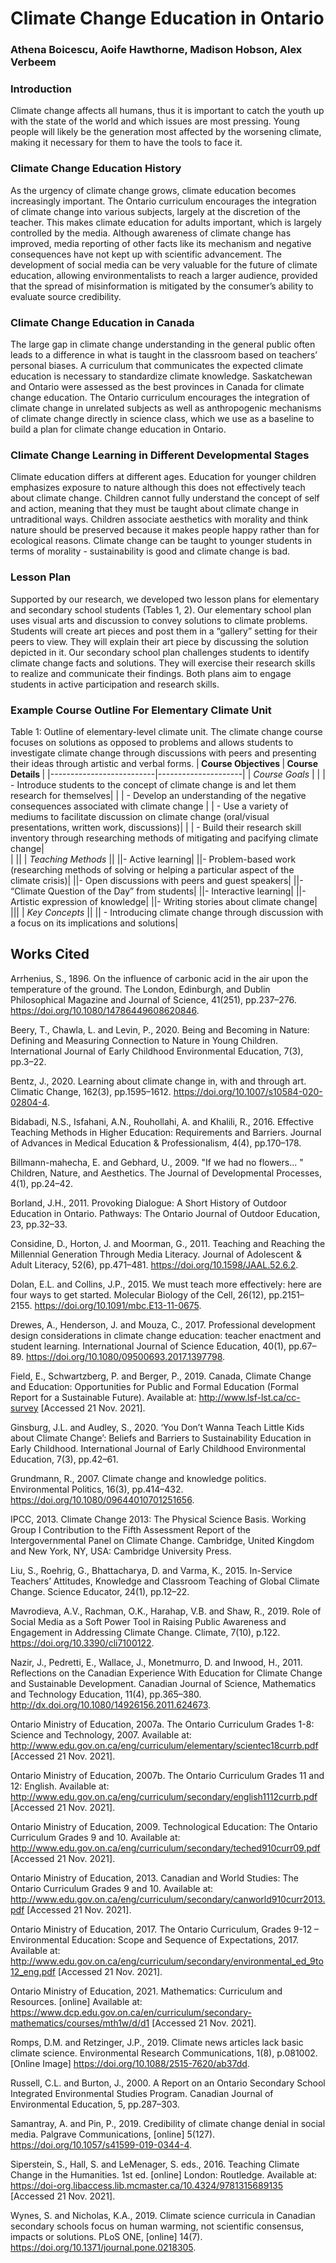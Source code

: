 # Climate Change Education in Ontario
### Athena Boicescu, Aoife Hawthorne, Madison Hobson, Alex Verbeem

### Introduction
Climate change affects all humans, thus it is important to catch the youth up with the state of the world and which issues are most pressing. Young people will likely be the generation most affected by the worsening climate, making it necessary for them to have the tools to face it.

### Climate Change Education History 
As the urgency of climate change grows, climate education becomes increasingly important. The Ontario curriculum encourages the integration of climate change into various subjects, largely at the discretion of the teacher. This makes climate education for adults important, which is largely controlled by the media. Although awareness of climate change has improved, media reporting of other facts like its mechanism and negative consequences have not kept up with scientific advancement. The development of social media can be very valuable for the future of climate education, allowing environmentalists to reach a larger audience, provided that the spread of misinformation is mitigated by the consumer’s ability to evaluate source credibility.

### Climate Change Education in Canada
The large gap in climate change understanding in the general public often leads to a difference in what is taught in the classroom based on teachers’ personal biases. A curriculum that communicates the expected climate education is necessary to standardize climate knowledge. Saskatchewan and Ontario were assessed as the best provinces in Canada for climate change education. The Ontario curriculum encourages the integration of climate change in unrelated subjects as well as anthropogenic mechanisms of climate change directly in science class, which we use as a baseline to build a plan for climate change education in Ontario.

### Climate Change Learning in Different Developmental Stages
Climate education differs at different ages. Education for younger children emphasizes exposure to nature although this does not effectively teach about climate change. Children cannot fully understand the concept of self and action, meaning that they must be taught about climate change in untraditional ways. Children associate aesthetics with morality and think nature should be preserved because it makes people happy rather than for ecological reasons. Climate change can be taught to younger students in terms of morality - sustainability is good and climate change is bad.

### Lesson Plan
Supported by our research, we developed two lesson plans for elementary and secondary school students (Tables 1, 2). Our elementary school plan uses visual arts and discussion to convey solutions to climate problems. Students will create art pieces and post them in a “gallery” setting for their peers to view. They will explain their art piece by discussing the solution depicted in it. Our secondary school plan challenges students to identify climate change facts and solutions. They will exercise their research skills to realize and communicate their findings. Both plans aim to engage students in active participation and research skills.

### Example Course Outline For Elementary Climate Unit

Table 1:  Outline of elementary-level climate unit. The climate change course focuses on solutions as opposed to problems and allows students to investigate climate change through discussions with peers and presenting their ideas through artistic and verbal forms.
|<b> Course Objectives </b>|<b> Course Details </b>|
|--------------------------|---------------------|
|<i> Course Goals </i>|
|                          | - Introduce students to the concept of climate change is and let them research for themselves|
|                          | - Develop an understanding of the negative consequences associated with climate change 
|                          | - Use a variety of mediums to facilitate discussion on climate change (oral/visual presentations, written work, discussions)|
|                          | - Build their research skill inventory through researching methods of mitigating and pacifying climate change|  
|                          ||
|<i> Teaching Methods </i>||
||- Active learning| 
||- Problem-based work (researching methods of solving or helping a particular aspect of the climate crisis)|
||- Open discussions with peers and guest speakers|
||- “Climate Question of the Day” from students|
||- Interactive learning|
||- Artistic expression of knowledge|
||- Writing stories about climate change|
|||
|<i> Key Concepts </i>||
|| - Introducing climate change through discussion with a focus on its implications and solutions|

## Works Cited
Arrhenius, S., 1896. On the influence of carbonic acid in the air upon the temperature of the  ground. The London, Edinburgh, and Dublin Philosophical Magazine and Journal of Science,    41(251), pp.237–276. https://doi.org/10.1080/14786449608620846.

Beery, T., Chawla, L. and Levin, P., 2020. Being and Becoming in Nature: Defining and Measuring Connection to Nature in Young Children. International Journal of Early Childhood Environmental Education, 7(3), pp.3–22.

Bentz, J., 2020. Learning about climate change in, with and through art. Climatic Change, 162(3), pp.1595–1612. https://doi.org/10.1007/s10584-020-02804-4.

Bidabadi, N.S., Isfahani, A.N., Rouhollahi, A. and Khalili, R., 2016. Effective Teaching Methods in Higher Education: Requirements and Barriers. Journal of Advances in Medical Education & Professionalism, 4(4), pp.170–178.

Billmann-mahecha, E. and Gebhard, U., 2009. "If we had no flowers... " Children, Nature, and Aesthetics. The Journal of Developmental Processes, 4(1), pp.24–42.

Borland, J.H., 2011. Provoking Dialogue: A Short History of Outdoor Education in Ontario. Pathways: The Ontario Journal of Outdoor Education, 23, pp.32–33.

Considine, D., Horton, J. and Moorman, G., 2011. Teaching and Reaching the Millennial Generation Through Media Literacy. Journal of Adolescent & Adult Literacy, 52(6), pp.471–481. https://doi.org/10.1598/JAAL.52.6.2.

Dolan, E.L. and Collins, J.P., 2015. We must teach more effectively: here are four ways to get started. Molecular Biology of the Cell, 26(12), pp.2151–2155. https://doi.org/10.1091/mbc.E13-11-0675.

Drewes, A., Henderson, J. and Mouza, C., 2017. Professional development design considerations in climate change education: teacher enactment and student learning. International Journal of Science Education, 40(1), pp.67–89. https://doi.org/10.1080/09500693.2017.1397798.

Field, E., Schwartzberg, P. and Berger, P., 2019. Canada, Climate Change and Education: Opportunities for Public and Formal Education (Formal Report for a Sustainable Future). Available at: <http://www.lsf-lst.ca/cc-survey> [Accessed 21 Nov. 2021].

Ginsburg, J.L. and Audley, S., 2020. ‘You Don’t Wanna Teach Little Kids about Climate Change’: Beliefs and Barriers to Sustainability Education in Early Childhood. International Journal of Early Childhood Environmental Education, 7(3), pp.42–61.

Grundmann, R., 2007. Climate change and knowledge politics. Environmental Politics, 16(3), pp.414–432. https://doi.org/10.1080/09644010701251656.

IPCC, 2013. Climate Change 2013: The Physical Science Basis. Working Group I Contribution to the Fifth Assessment Report of the Intergovernmental Panel on Climate Change. Cambridge, United Kingdom and New York, NY, USA: Cambridge University Press.

Liu, S., Roehrig, G., Bhattacharya, D. and Varma, K., 2015. In-Service Teachers’ Attitudes, Knowledge and Classroom Teaching of Global Climate Change. Science Educator, 24(1), pp.12–22.

Mavrodieva, A.V., Rachman, O.K., Harahap, V.B. and Shaw, R., 2019. Role of Social Media as a Soft Power Tool in Raising Public Awareness and Engagement in Addressing Climate Change. Climate, 7(10), p.122. https://doi.org/10.3390/cli7100122.

Nazir, J., Pedretti, E., Wallace, J., Monetmurro, D. and Inwood, H., 2011. Reflections on the Canadian Experience With Education for Climate Change and Sustainable Development. Canadian Journal of Science, Mathematics and Technology Education, 11(4), pp.365–380. http://dx.doi.org/10.1080/14926156.2011.624673.

Ontario Ministry of Education, 2007a. The Ontario Curriculum Grades 1-8: Science and Technology, 2007. Available at: <http://www.edu.gov.on.ca/eng/curriculum/elementary/scientec18currb.pdf> [Accessed 21 Nov. 2021].

Ontario Ministry of Education, 2007b. The Ontario Curriculum Grades 11 and 12: English. Available at: <http://www.edu.gov.on.ca/eng/curriculum/secondary/english1112currb.pdf> [Accessed 21 Nov. 2021].

Ontario Ministry of Education, 2009. Technological Education: The Ontario Curriculum Grades 9 and 10. Available at: <http://www.edu.gov.on.ca/eng/curriculum/secondary/teched910curr09.pdf> [Accessed 21 Nov. 2021].

Ontario Ministry of Education, 2013. Canadian and World Studies: The Ontario Curriculum Grades 9 and 10. Available at: <http://www.edu.gov.on.ca/eng/curriculum/secondary/canworld910curr2013.pdf> [Accessed 21 Nov. 2021].

Ontario Ministry of Education, 2017. The Ontario Curriculum, Grades 9-12 – Environmental Education: Scope and Sequence of Expectations, 2017. Available at: <http://www.edu.gov.on.ca/eng/curriculum/secondary/environmental_ed_9to12_eng.pdf> [Accessed 21 Nov. 2021].

Ontario Ministry of Education, 2021. Mathematics: Curriculum and Resources. [online] Available at: <https://www.dcp.edu.gov.on.ca/en/curriculum/secondary-mathematics/courses/mth1w/d/d1> [Accessed 21 Nov. 2021].

Romps, D.M. and Retzinger, J.P., 2019. Climate news articles lack basic climate science. Environmental Research Communications, 1(8), p.081002. [Online Image] https://doi.org/10.1088/2515-7620/ab37dd.

Russell, C.L. and Burton, J., 2000. A Report on an Ontario Secondary School Integrated Environmental Studies Program. Canadian Journal of Environmental Education, 5, pp.287–303.

Samantray, A. and Pin, P., 2019. Credibility of climate change denial in social media. Palgrave Communications, [online] 5(127). https://doi.org/10.1057/s41599-019-0344-4.

Siperstein, S., Hall, S. and LeMenager, S. eds., 2016. Teaching Climate Change in the Humanities. 1st ed. [online] London: Routledge. Available at: <https://doi-org.libaccess.lib.mcmaster.ca/10.4324/9781315689135> [Accessed 21 Nov. 2021].

Wynes, S. and Nicholas, K.A., 2019. Climate science curricula in Canadian secondary schools focus on human warming, not scientific consensus, impacts or solutions. PLoS ONE, [online] 14(7). https://doi.org/10.1371/journal.pone.0218305.
